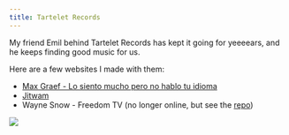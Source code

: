```yaml
---
title: Tartelet Records
---
```


My friend Emil behind Tartelet Records has kept it going for yeeeears, and he keeps finding good music for us.

Here are a few websites I made with them:

- <a href="https://www.no-hablo.com" rel="noopener">Max Graef - Lo siento mucho pero no hablo tu idioma</a>
- <a href="https://www.jitwam.com" rel="noopener">Jitwam</a> 
- Wayne Snow - Freedom TV (no longer online, but see the <a href="https://github.com/oskarrough/freedomtv.cc">repo</a>)


<img src="/images/max.jpg" />
